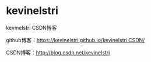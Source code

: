 # kevinelstri
kevinelstri CSDN博客

github博客：https://kevinelstri.github.io/kevinelstri.CSDN/

CSDN博客：http://blog.csdn.net/kevinelstri
